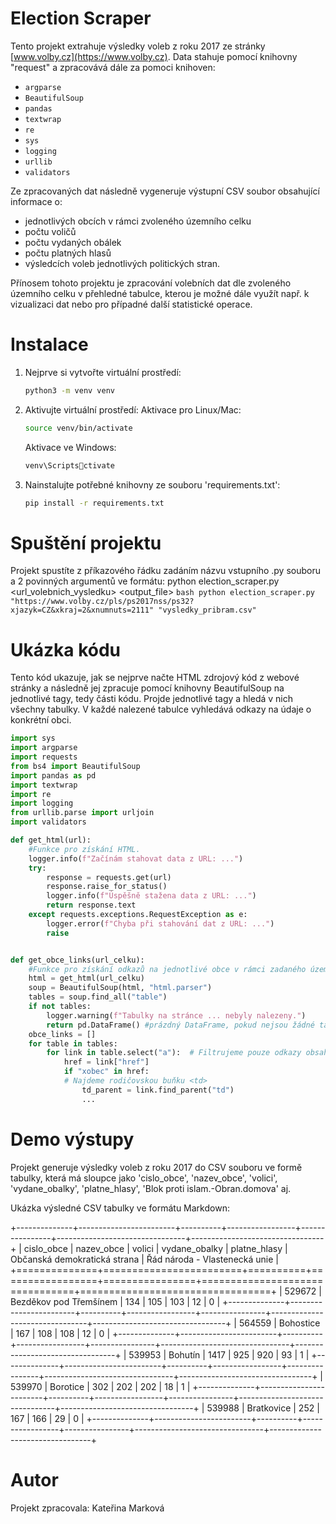 ﻿
# Election Scraper
Tento projekt extrahuje výsledky voleb z roku 2017 ze stránky [www.volby.cz](https://www.volby.cz).
Data stahuje pomocí knihovny "request" a zpracovává  dále za pomoci knihoven:
- `argparse`
- `BeautifulSoup`
- `pandas`
- `textwrap`
- `re`
- `sys`
- `logging`
- `urllib`
- `validators`

Ze zpracovaných dat následně vygeneruje výstupní CSV soubor obsahující informace o:
- jednotlivých obcích v rámci zvoleného územního celku
- počtu voličů
- počtu vydaných obálek
- počtu platných hlasů
- výsledcích voleb jednotlivých politických stran.

Přínosem tohoto projektu je zpracování volebních dat dle zvoleného územního celku v přehledné tabulce, 
kterou je možné dále využít např. k vizualizaci dat nebo pro případné další statistické operace.

# Instalace
1. Nejprve si vytvořte virtuální prostředí:
   ```bash
   python3 -m venv venv
    ```  
2.  Aktivujte virtuální prostředí:
    Aktivace pro Linux/Mac:
    ```bash
    source venv/bin/activate
    ```
    Aktivace ve Windows:
     ```bash
    venv\Scriptsctivate
    ```
3.  Nainstalujte potřebné knihovny ze souboru 'requirements.txt':
    ```bash
    pip install -r requirements.txt
    ```
# Spuštění projektu
Projekt spustíte z příkazového řádku zadáním názvu vstupního .py souboru a 2 povinných argumentů ve formátu:
python election_scraper.py <url_volebnich_vysledku> <output_file>
    ```bash
    python election_scraper.py "https://www.volby.cz/pls/ps2017nss/ps32?xjazyk=CZ&xkraj=2&xnumnuts=2111"
     "vysledky_pribram.csv"
    ```

# Ukázka kódu
Tento kód ukazuje, jak se nejprve načte HTML zdrojový kód z webové stránky a následně jej zpracuje
pomocí knihovny BeautifulSoup na jednotlivé tagy, tedy části kódu. Projde jednotlivé tagy a hledá v nich 
všechny tabulky. V každé nalezené tabulce vyhledává odkazy na údaje o konkrétní obci.

```python
import sys
import argparse
import requests
from bs4 import BeautifulSoup
import pandas as pd
import textwrap
import re
import logging
from urllib.parse import urljoin
import validators

def get_html(url):
    #Funkce pro získání HTML.
    logger.info(f"Začínám stahovat data z URL: ...")
    try:
        response = requests.get(url)
        response.raise_for_status()
        logger.info(f"Úspěšně stažena data z URL: ...")
        return response.text
    except requests.exceptions.RequestException as e:
        logger.error(f"Chyba při stahování dat z URL: ...")
        raise


def get_obce_links(url_celku):
    #Funkce pro získání odkazů na jednotlivé obce v rámci zadaného územního celku.
    html = get_html(url_celku)
    soup = BeautifulSoup(html, "html.parser")
    tables = soup.find_all("table")
    if not tables:
        logger.warning(f"Tabulky na stránce ... nebyly nalezeny.")
        return pd.DataFrame() #prázdný DataFrame, pokud nejsou žádné tabulky
    obce_links = []
    for table in tables:
        for link in table.select("a"):  # Filtrujeme pouze odkazy obsahující "xobec"
            href = link["href"]
            if "xobec" in href:
            # Najdeme rodičovskou buňku <td>
                td_parent = link.find_parent("td")
                ...
```

# Demo výstupy
Projekt generuje výsledky voleb z roku 2017 do CSV souboru ve formě tabulky,
která má sloupce jako 'cislo_obce', 'nazev_obce', 'volici', 'vydane_obalky',
'platne_hlasy', 'Blok proti islam.-Obran.domova' aj.

Ukázka výsledné CSV tabulky ve formátu Markdown:

+--------------+------------------------+----------+-----------------+----------------+--------------------------------+---------------------------------+
|   cislo_obce | nazev_obce             |   volici |   vydane_obalky |   platne_hlasy |   Občanská demokratická strana |   Řád národa - Vlastenecká unie |
+==============+========================+==========+=================+================+================================+=================================+
|       529672 | Bezděkov pod Třemšínem |      134 |             105 |            103 |                             12 |                               0 |
+--------------+------------------------+----------+-----------------+----------------+--------------------------------+---------------------------------+
|       564559 | Bohostice              |      167 |             108 |            108 |                             12 |                               0 |
+--------------+------------------------+----------+-----------------+----------------+--------------------------------+---------------------------------+
|       539953 | Bohutín                |     1417 |             925 |            920 |                             93 |                               1 |
+--------------+------------------------+----------+-----------------+----------------+--------------------------------+---------------------------------+
|       539970 | Borotice               |      302 |             202 |            202 |                             18 |                               1 |
+--------------+------------------------+----------+-----------------+----------------+--------------------------------+---------------------------------+
|       539988 | Bratkovice             |      252 |             167 |            166 |                             29 |                               0 |
+--------------+------------------------+----------+-----------------+----------------+--------------------------------+---------------------------------+

# Autor
Projekt zpracovala:  Kateřina Marková
